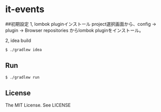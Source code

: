 # it-events

##初期設定
1, lombok pluginインストール
   project選択画面から、config → plugin → Browser repositories からlombok pluginをインストール。

2, idea build
```sh
$ ./gradlew idea
```

## Run
```sh
$ ./gradlew run
```

## License
The MIT License. See LICENSE